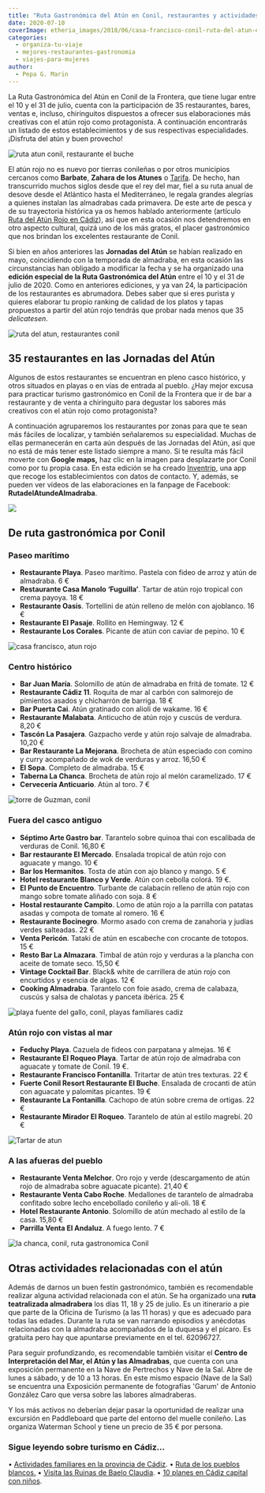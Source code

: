 ```yaml
---
title: "Ruta Gastronómica del Atún en Conil, restaurantes y actividades"
date: 2020-07-10
coverImage: etheria_images/2018/06/casa-francisco-conil-ruta-del-atun-e1649843723568.jpg
categories: 
  - organiza-tu-viaje
  - mejores-restaurantes-gastronomia
  - viajes-para-mujeres
author: 
  - Pepa G. Marin
---
```


La Ruta Gastronómica del Atún en Conil de la Frontera, que tiene lugar entre el 10 y el 
31 de julio, cuenta con la participación de 35 restaurantes, bares, ventas e, incluso, 
chiringuitos dispuestos a ofrecer sus elaboraciones más creativas con el atún rojo como 
protagonista. A continuación encontrarás un listado de estos establecimientos y de sus 
respectivas especialidades. ¡Disfruta del atún y buen provecho! 

![ruta atun conil, restaurante el buche](etheria_images/2020/07/ruta-del-atun-hotel-fuerte.jpg "Restaurante El Buche © Hotel Fuerte Conil-Resort.")

El atún rojo no es nuevo por tierras conileñas o por otros municipios cercanos como 
**Barbate**, **Zahara de los Atunes** o [Tarifa](https://etheriamagazine.com/2020/07/06/viajes-por-espana-tarifa-con-amigas-aires-de-windsurf/). 
De hecho, han transcurrido muchos siglos desde que el rey del mar, fiel a su ruta anual 
de desove desde el Atlántico hasta el Mediterráneo, le regala grandes alegrías a quienes 
instalan las almadrabas cada primavera. De este arte de pesca y de su trayectoria 
histórica ya os hemos hablado anteriormente (artículo [Ruta del Atún Rojo en 
Cádiz](https://etheriamagazine.com/2018/06/12/ruta-del-atun-rojo-en-cadiz/)), así que en 
esta ocasión nos detendremos en otro aspecto cultural, quizá uno de los más gratos, el 
placer gastronómico que nos brindan los excelentes restaurante de Conil. 

Si bien en años anteriores las **Jornadas del Atún** se habían realizado en mayo, 
coincidiendo con la temporada de almadraba, en esta ocasión las circunstancias han 
obligado a modificar la fecha y se ha organizado una **edición especial de la Ruta 
Gastronómica del Atún** entre el 10 y el 31 de julio de 2020. Como en anteriores 
ediciones, y ya van 24, la participación de los restaurantes es abrumadora. Debes saber 
que si eres purista y quieres elaborar tu propio ranking de calidad de los platos y 
tapas propuestos a partir del atún rojo tendrás que probar nada menos que 35 
_delicatesen_. 

![ruta del atun, restaurantes conil](etheria_images/2020/07/cartel-ruta-atun-conil-2020-725x1024.jpg "Cartel Ruta Gastronómica del Atún en Conil.")

## 35 restaurantes en las Jornadas del Atún

Algunos de estos restaurantes se encuentran en pleno casco histórico, y otros situados 
en playas o en vías de entrada al pueblo. ¿Hay mejor excusa para practicar turismo 
gastronómico en Conil de la Frontera que ir de bar a restaurante y de venta a 
chiringuito para degustar los sabores más creativos con el atún rojo como protagonista? 

A continuación agruparemos los restaurantes por zonas para que te sean más fáciles de 
localizar, y también señalaremos su especialidad. Muchas de ellas permanecerán en carta 
aún después de las Jornadas del Atún, así que no está de más tener este listado siempre 
a mano. Si te resulta más fácil moverte con **Google maps,** haz clic en la imagen para 
desplazarte por Conil como por tu propia casa. En esta edición se ha creado [Inventrip](https://inventrip.com/conil/trip/3743), 
una app que recoge los establecimientos con datos de contacto. Y, además, se pueden ver 
vídeos de las elaboraciones en la fanpage de Facebook: **RutadelAtundeAlmadraba**. 

[![](etheria_images/2020/07/mapa-ruta-atun-rojo-conil-900x689.jpg)](https://www.google.com/maps/d/edit?mid=1xgfDDIKl1C0jXwEsed-phE_-P9zrO24E&usp=sharing)

## De ruta gastronómica por Conil

### Paseo marítimo

- **Restaurante Playa**. Paseo marítimo. Pastela con fideo de arroz y atún de almadraba. 6 €
- **Restaurante Casa Manolo ‘Fuguilla’**. Tartar de atún rojo tropical con crema payoya. 18 €
- **Restaurante Oasis**. Tortellini de atún relleno de melón con ajoblanco. 16 €
- **Restaurante El Pasaje**. Rollito en Hemingway. 12 €
- **Restaurante Los Corales**. Picante de atún con caviar de pepino. 10 €

![casa francisco, atun rojo](etheria_images/2018/06/casa-francisco-conil-ruta-del-atun-1024x633.jpg "Vistas desde Casa Francisco. © Etheria Magazine")

### Centro histórico

- **Bar Juan María**. Solomillo de atún de almadraba en fritá de tomate. 12 €
- **Restaurante Cádiz 11**. Roquita de mar al carbón con salmorejo de pimientos asados y chicharrón de barriga. 18 €
- **Bar Puerta Cai**. Atún gratinado con alioli de wakame. 16 €
- **Restaurante Malabata**. Anticucho de atún rojo y cuscús de verdura. 8,20 €
- **Tascón La Pasajera**. Gazpacho verde y atún rojo salvaje de almadraba. 10,20 €
- **Bar Restaurante La Mejorana**. Brocheta de atún especiado con comino y curry acompañado de wok de verduras y arroz. 16,50 €
- **El Sopa**. Completo de almadraba. 15 €
- **Taberna La Chanca**. Brocheta de atún rojo al melón caramelizado. 17 €
- **Cervecería Anticuario**. Atún al toro. 7 €

![torre de Guzman, conil](etheria_images/2018/06/torre-de-guzman-conil-ruta-del-atun-1024x682.jpg "Torre de Guzmán (Conil). © Etheria Magazine")

### Fuera del casco antiguo

- **Séptimo Arte Gastro bar**. Tarantelo sobre quinoa thai con escalibada de verduras de Conil. 16,80 €
- **Bar restaurante El Mercado**. Ensalada tropical de atún rojo con aguacate y mango. 10 €
- **Bar los Hermanitos**. Tosta de atún con ajo blanco y mango. 5 €
- **Hotel restaurante Blanco y Verde**. Atún con cebolla colorá. 19 €.
- **El Punto de Encuentro**. Turbante de calabacín relleno de atún rojo con mango sobre tomate aliñado con soja. 8 €
- **Hostal restaurante Campito**. Lomo de atún rojo a la parrilla con patatas asadas y compota de tomate al romero. 16 €
- **Restaurante Bocinegro**. Mormo asado con crema de zanahoria y judías verdes salteadas. 22 €
- **Venta Pericón**. Tataki de atún en escabeche con crocante de totopos. 15 €
- **Resto Bar La Almazara**. Timbal de atún rojo y verduras a la plancha con aceite de tomate seco. 15,50 €
- **Vintage Cocktail Bar**. Black& white de carrillera de atún rojo con encurtidos y esencia de algas. 12 €
- **Cooking Almadraba**. Tarantelo con foie asado, crema de calabaza, cuscús y salsa de chalotas y panceta ibérica. 25 €

![playa fuente del gallo, conil, playas familiares cadiz](etheria_images/2020/03/playa-familiar-conil-900x600.jpg "Playa Fuente del Gallo (Conil). © Etheria Magazine")

### Atún rojo con vistas al mar

- **Feduchy Playa**. Cazuela de fideos con parpatana y almejas. 16 €
- **Restaurante El Roqueo Playa**. Tartar de atún rojo de almadraba con aguacate y tomate de Conil. 19 €.
- **Restaurante Francisco Fontanilla**. Tritartar de atún tres texturas. 22 €
- **Fuerte Conil Resort Restaurante El Buche**. Ensalada de crocanti de atún con aguacate y palomitas picantes. 19 €
- **Restaurante La Fontanilla**. Cachopo de atún sobre crema de ortigas. 22 €
- **Restaurante Mirador El Roqueo**. Tarantelo de atún al estilo magrebí. 20 €

![Tartar de atun](etheria_images/2018/06/tartar-ruta-del-atun.jpg "Tartar de atún rojo. © Etheria Magazine")

### A las afueras del pueblo

- **Restaurante Venta Melchor**. Oro rojo y verde (descargamento de atún rojo de almadraba sobre aguacate picante). 21,40 €
- **Restaurante Venta Cabo Roche**. Medallones de tarantelo de almadraba confitado sobre lecho encebollado conileño y ali-oli. 18 €
- **Hotel Restaurante Antonio**. Solomillo de atún mechado al estilo de la casa. 15,80 €
- **Parrilla Venta El Andaluz**. A fuego lento. 7 €

![la chanca, conil, ruta gastronomica Conil](etheria_images/2018/06/chanca-museo-del-atun-conil-ruta-del-atun-1024x682.jpg "La Chanca. © Etheria Magazine")

## Otras actividades relacionadas con el atún

Además de darnos un buen festín gastronómico, también es recomendable realizar alguna 
actividad relacionada con el atún. Se ha organizado una **ruta teatralizada 
almadrabera** los días 11, 18 y 25 de julio. Es un itinerario a pie que parte de la 
Oficina de Turismo (a las 11 horas) y que es adecuado para todas las edades. Durante la 
ruta se van narrando episodios y anécdotas relacionadas con la almadraba acompañados de 
la duquesa y el pícaro. Es gratuita pero hay que apuntarse previamente en el tel. 
62096727. 

Para seguir profundizando, es recomendable también visitar el **Centro de Interpretación 
del Mar, el Atún y las Almadrabas**, que cuenta con una exposición permanente en la Nave 
de Pertrechos y Nave de la Sal. Abre de lunes a sábado, y de 10 a 13 horas. En este 
mismo espacio (Nave de la Sal) se encuentra una Exposición permanente de fotografías 
'Garum' de Antonio González Caro que versa sobre las labores almadraberas. 

Y los más activos no deberían dejar pasar la oportunidad de realizar una excursión en 
Paddleboard que parte del entorno del muelle conileño. Las organiza Waterman School y 
tiene un precio de 35 € por persona. 

### Sigue leyendo sobre turismo en Cádiz...

• [Actividades familiares en la provincia de 
Cádiz](https://etheriamagazine.com/2020/03/12/12-actividades-familiares-para-viajes-con-ninos-en-cadiz/). 
• [Ruta de los pueblos 
blancos.](https://etheriamagazine.com/2018/11/02/ruta-por-los-pueblos-blancos-de-cadiz/) 
• [Visita las Ruinas de Baelo 
Claudia](https://etheriamagazine.com/2019/08/22/guia-que-ver-ruinas-romanas-baelo-claudia-playa-bolonia/). 
• [10 planes en Cádiz capital con 
niños](https://etheriamagazine.com/2019/10/17/10-planes-con-ninos-en-cadiz-capital/).
